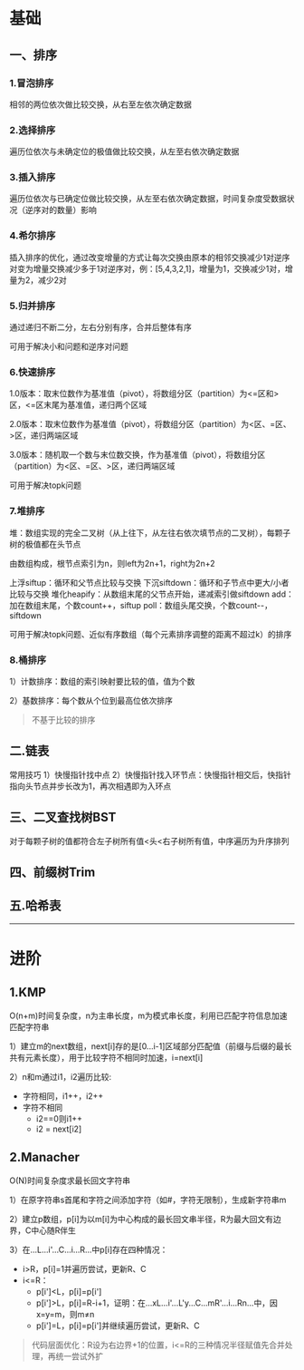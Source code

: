 # 基础
## 一、排序

### 1.冒泡排序

相邻的两位依次做比较交换，从右至左依次确定数据

### 2.选择排序

遍历位依次与未确定位的极值做比较交换，从左至右依次确定数据

### 3.插入排序

遍历位依次与已确定位做比较交换，从左至右依次确定数据，时间复杂度受数据状况（逆序对的数量）影响

### 4.希尔排序

插入排序的优化，通过改变增量的方式让每次交换由原本的相邻交换减少1对逆序对变为增量交换减少多于1对逆序对，例：[5,4,3,2,1]，增量为1，交换减少1对，增量为2，减少2对

### 5.归并排序

通过递归不断二分，左右分别有序，合并后整体有序

可用于解决小和问题和逆序对问题

### 6.快速排序

1.0版本：取末位数作为基准值（pivot），将数组分区（partition）为<=区和>区，<=区末尾为基准值，递归两个区域

2.0版本：取末位数作为基准值（pivot），将数组分区（partition）为<区、=区、>区，递归两端区域

3.0版本：随机取一个数与末位数交换，作为基准值（pivot），将数组分区（partition）为<区、=区、>区，递归两端区域

可用于解决topk问题

### 7.堆排序

堆：数组实现的完全二叉树（从上往下，从左往右依次填节点的二叉树），每颗子树的极值都在头节点

由数组构成，根节点索引为n，则left为2n+1，right为2n+2

上浮siftup：循环和父节点比较与交换
下沉siftdown：循环和子节点中更大/小者比较与交换
堆化heapify：从数组末尾的父节点开始，递减索引做siftdown
add：加在数组末尾，个数count++，siftup
poll：数组头尾交换，个数count--，siftdown

可用于解决topk问题、近似有序数组（每个元素排序调整的距离不超过k）的排序

### 8.桶排序

1）计数排序：数组的索引映射要比较的值，值为个数

2）基数排序：每个数从个位到最高位依次排序

> 不基于比较的排序

## 二.链表

常用技巧
1）快慢指针找中点
2）快慢指针找入环节点：快慢指针相交后，快指针指向头节点并步长改为1，再次相遇即为入环点

## 三、二叉查找树BST

对于每颗子树的值都符合左子树所有值<头<右子树所有值，中序遍历为升序排列

## 四、前缀树Trim

## 五.哈希表

---

# 进阶
## 1.KMP

O(n+m)时间复杂度，n为主串长度，m为模式串长度，利用已匹配字符信息加速匹配字符串

1）建立m的next数组，next[i]存的是[0...i-1]区域部分匹配值（前缀与后缀的最长共有元素长度），用于比较字符不相同时加速，i=next[i]

2）n和m通过i1，i2遍历比较:
- 字符相同，i1++，i2++
- 字符不相同
    - i2==0则i1++
    - i2 = next[i2]

## 2.Manacher

O(N)时间复杂度求最长回文字符串

1）在原字符串s首尾和字符之间添加字符（如#，字符无限制），生成新字符串m

2）建立p数组，p[i]为以m[i]为中心构成的最长回文串半径，R为最大回文有边界，C中心随R伴生

3）在...L...i'...C...i...R...中p[i]存在四种情况：
- i>R，p[i]=1并遍历尝试，更新R、C
- i<=R：
    - p[i']<L，p[i]=p[i']
    - p[i']>L，p[i]=R-i+1，证明：在...xL...i'...L'y...C...mR'...i...Rn...中，因x=y=m，则m≠n
    - p[i']=L，p[i]=p[i']并继续遍历尝试，更新R、C
> 代码层面优化：R设为右边界+1的位置，i<=R的三种情况半径赋值先合并处理，再统一尝试外扩

